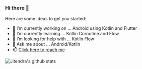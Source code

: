 ### Hi there 👋



Here are some ideas to get you started:

- 🔭 I’m currently working on ... Android using Kotlin and Flutter
- 🌱 I’m currently learning ... Kotlin Coroutine and Flow
- 🤔 I’m looking for help with ... Kotlin Flow
- 💬 Ask me about ... Android/Kotlin
- 📫 [Click here to reach me](https://medium.com/@jk2pr)

 ![Jitendra's github stats](https://github-readme-stats.vercel.app/api?username=jk2pr&hide=contribs,prs&show_icons=true&hide_border=true&title_color=000)

